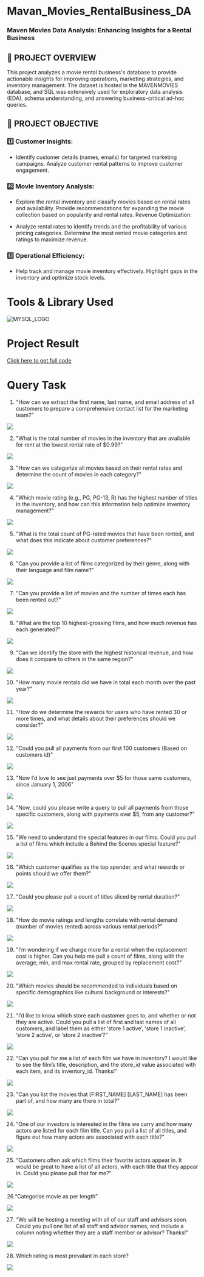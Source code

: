 # Mavan_Movies_RentalBusiness_DA

### Maven Movies Data Analysis: Enhancing Insights for a Rental Business

## 📌 PROJECT OVERVIEW

This project analyzes a movie rental business's database to provide actionable insights for improving operations, marketing strategies, and inventory management. The dataset is hosted in the MAVENMOVIES database, and SQL was extensively used for exploratory data analysis (EDA), schema understanding, and answering business-critical ad-hoc queries.

## 🎯 PROJECT OBJECTIVE
### 1️⃣ Customer Insights:
- Identify customer details (names, emails) for targeted marketing campaigns. Analyze customer rental patterns to improve customer engagement.

### 2️⃣ Movie Inventory Analysis:
- Explore the rental inventory and classify movies based on rental rates and availability. Provide recommendations for expanding the movie collection based on popularity and rental rates. Revenue Optimization:

- Analyze rental rates to identify trends and the profitability of various pricing categories. Determine the most rented movie categories and ratings to maximize revenue.

### 3️⃣ Operational Efficiency:
- Help track and manage movie inventory effectively. Highlight gaps in the inventory and optimize stock levels.

# Tools & Library Used
![MYSQL_LOGO](Image[Output]/mysql_img.png)


# Project Result

[Click here to get full code](https://github.com/MaithiliGajbhiye/Maven_Movies_Rental_Business_DA/blob/main/MOVIES_RENTAL_CODE.sql)

# Query Task

1. "How can we extract the first name, last name, and email address of all customers to prepare a comprehensive contact list for the marketing team?"


![](Image[Output]/Email.png)


2. "What is the total number of movies in the inventory that are available for rent at the lowest rental rate of $0.99?"


![](Image[Output]/Cheapest_Rental.png)


3. "How can we categorize all movies based on their rental rates and determine the count of movies in each category?"


![](Image[Output]/Total_No_Of_Movies.png)


4. "Which movie rating (e.g., PG, PG-13, R) has the highest number of titles in the inventory, and how can this information help optimize inventory management?"


![](Image[Output]/Rating_wise_count.png)


5. "What is the total count of PG-rated movies that have been rented, and what does this indicate about customer preferences?"


![](Image[Output]/Total_Films.png)

6. "Can you provide a list of films categorized by their genre, along with their language and film name?"


![](Image[Output]/TLC.png)

7. "Can you provide a list of movies and the number of times each has been rented out?"


![](Image[Output]/Popularity.png)

8. "What are the top 10 highest-grossing films, and how much revenue has each generated?"


![](Image[Output]/Revenue.png)

9. "Can we identify the store with the highest historical revenue, and how does it compare to others in the same region?"


![](Image[Output]/Most_Revenue.png)

10. "How many movie rentals did we have in total each month over the past year?"


![](Image[Output]/Rentals_permonth.png)

11. "How do we determine the rewards for users who have rented 30 or more times, and what details about their preferences should we consider?"


![](Image[Output]/Reward_via_phone.png)

12. "Could you pull all payments from our first 100 customers (Based on customers id)"


![](Image[Output]/First_100_Customer_Payment.png)

13. "Now I’d love to see just payments over $5 for those same customers, since January 1, 2006"


![](Image[Output]/JAN_06_2006.png)

14. "Now, could you please write a query to pull all payments from those specific customers, along with payments over $5, from any customer?"


![](Image[Output]/Payments_Over_$5.png)

15. "We need to understand the special features in our films. Could you pull a list of films which include a Behind the Scenes special feature?"


![](Image[Output]/BTS.png)

16. "Which customer qualifies as the top spender, and what rewards or points should we offer them?"


![](Image[Output]/Most_Spendings.png)

17. "Could you please pull a count of titles sliced by rental duration?"


![](Image[Output]/Sliced_By_Rental_Rate.png)

18. "How do movie ratings and lengths correlate with rental demand (number of movies rented) across various rental periods?"


![](Image[Output]/Cheapest_Rental.png)

19. "I’m wondering if we charge more for a rental when the replacement cost is higher. Can you help me pull a count of films, along with the average, min, and max rental rate, grouped by replacement cost?"


![](Image[Output]/Min_Max_Avg.png)

20. "Which movies should be recommended to individuals based on specific demographics like cultural background or interests?"


![](Image[Output]/For_Recommedation.png)

21. “I’d like to know which store each customer goes to, and whether or not they are active. Could you pull a list of first and last names of all customers, and label them as either ‘store 1 active’, ‘store 1 inactive’, ‘store 2 active’, or ‘store 2 inactive’?”


![](Image[Output]/Active_store.png)

22. “Can you pull for me a list of each film we have in inventory? I would like to see the film’s title, description, and the store_id value associated with each item, and its inventory_id. Thanks!”


![](Image[Output]/Films_In_Inventory.png)

23. "Can you list the movies that [FIRST_NAME] [LAST_NAME] has been part of, and how many are there in total?"


![](Image[Output]/No_Of_Films_By_Actor.png)

24. “One of our investors is interested in the films we carry and how many actors are listed for each film title. Can you pull a list of all titles, and figure out how many actors are associated with each title?”


![](Image[Output]/Actor_Associated_With_Title.png)

25. “Customers often ask which films their favorite actors appear in. It would be great to have a list of all actors, with each title that they appear in. Could you please pull that for me?” 


![](Image[Output]/Films_In_Inventory.png)

26.“Categorise movie as per length”


![](Image[Output]/Bucket.png)

27.  “We will be hosting a meeting with all of our staff and advisors soon. Could you pull one list of all staff and advisor names, and include a column noting whether they are a staff member or advisor? Thanks!”


![](Image[Output]/Union.png)

28. Which rating is most prevalant in each store?


![](Image[Output]/Prevalent_Rating.png)


 
